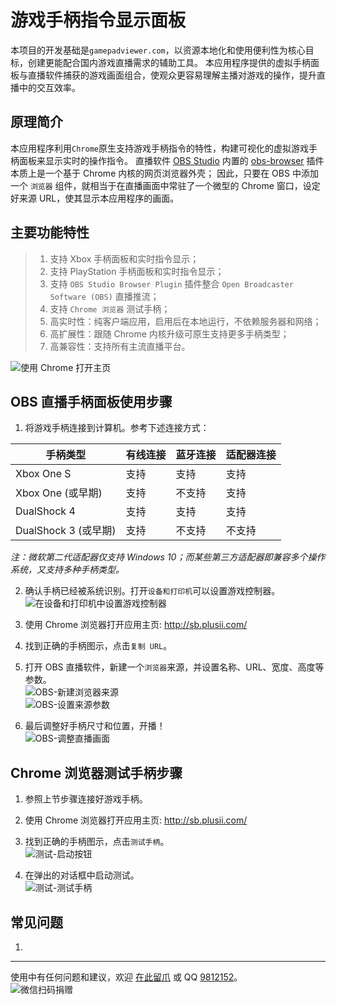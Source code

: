 # 游戏手柄指令显示面板
本项目的开发基础是`gamepadviewer.com`，以资源本地化和使用便利性为核心目标，创建更能配合国内游戏直播需求的辅助工具。
本应用程序提供的虚拟手柄面板与直播软件捕获的游戏画面组合，使观众更容易理解主播对游戏的操作，提升直播中的交互效率。


## 原理简介
本应用程序利用`Chrome`原生支持游戏手柄指令的特性，构建可视化的虚拟游戏手柄面板来显示实时的操作指令。
直播软件 [OBS Studio] 内置的 [obs-browser] 插件本质上是一个基于 Chrome 内核的网页浏览器外壳；
因此，只要在 OBS 中添加一个 `浏览器` 组件，就相当于在直播画面中常驻了一个微型的 Chrome 窗口，设定好来源 URL，使其显示本应用程序的画面。


## 主要功能特性
> 1. 支持 Xbox 手柄面板和实时指令显示；
> 2. 支持 PlayStation 手柄面板和实时指令显示；
> 3. 支持 `OBS Studio Browser Plugin` 插件整合 `Open Broadcaster Software (OBS)` 直播推流；
> 4. 支持 `Chrome 浏览器` 测试手柄；
> 5. 高实时性：纯客户端应用，启用后在本地运行，不依赖服务器和网络；
> 6. 高扩展性：跟随 Chrome 内核升级可原生支持更多手柄类型；
> 7. 高兼容性：支持所有主流直播平台。  

![使用 Chrome 打开主页](images/home.jpg)
  
  
  
## OBS 直播手柄面板使用步骤
1. 将游戏手柄连接到计算机。参考下述连接方式：

|手柄类型              |有线连接    |蓝牙连接    |适配器连接   |
|-------              |-------    |-------    |-------     |
|Xbox One S           |支持        |支持       |支持         |
|Xbox One (或早期)     |支持        |不支持     |支持         |
|DualShock 4          |支持        |支持       |支持         |
|DualShock 3 (或早期)  |支持        |不支持     |不支持       |

*注：微软第二代适配器仅支持 Windows 10；而某些第三方适配器即兼容多个操作系统，又支持多种手柄类型。*

2. 确认手柄已经被系统识别。打开`设备和打印机`可以设置游戏控制器。  
![在设备和打印机中设置游戏控制器](images/devices.jpg)

3. 使用 Chrome 浏览器打开应用主页: http://sb.plusii.com/
4. 找到正确的手柄图示，点击`复制 URL`。
5. 打开 OBS 直播软件，新建一个`浏览器`来源，并设置名称、URL、宽度、高度等参数。  
![OBS-新建浏览器来源](images/obs-1.jpg)  
![OBS-设置来源参数](images/obs-2.jpg)  

6. 最后调整好手柄尺寸和位置，开播！  
![OBS-调整直播画面](images/obs-3.jpg)
  
  
  
## Chrome 浏览器测试手柄步骤
1. 参照上节步骤连接好游戏手柄。
2. 使用 Chrome 浏览器打开应用主页: http://sb.plusii.com/
3. 找到正确的手柄图示，点击`测试手柄`。  
![测试-启动按钮](images/test-1.jpg)

4. 在弹出的对话框中启动测试。  
![测试-测试手柄](images/test-2.jpg)
  
  
## 常见问题
1. 

  
  
-------------------------------------------------  
使用中有任何问题和建议，欢迎 [在此留爪] 或 QQ [9812152]。  
![微信扫码捐赠](images/donate-wechat.jpg)


[OBS Studio]: https://obsproject.com/
[obs-browser]: https://obsproject.com/forum/resources/browser-plugin.115/
[在此留爪]: https://github.com/HeddaZ/shoubing/issues
[9812152]: tencent://message/?uin=9812152